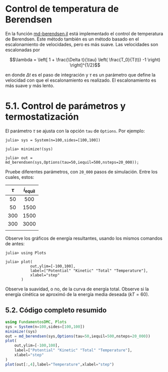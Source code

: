
# Control de temperatura de Berendsen

En la función [md-berendsen.jl](https://github.com/m3g/FundamentosDMC.jl/blob/master/src/md-berendsen.jl) está implementado el control de temperatura
de Berendsen. Este método también es un método basado en el
escalonamiento de velocidades, pero es más suave. Las velocidades son
escalonadas por

$$\lambda = \left[  
1 + \frac{\Delta t}{\tau} \left(
\frac{T_0}{T(t)} -1
\right)
\right]^{1/2}$$

en donde $\Delta t$ es el paso de integración y $\tau$ es un parámetro que
define la velocidad con que el escalonamiento es realizado. El
escalonamiento es más suave y más lento. 

# 5.1. Control de parámetros y termostatización 

El parámetro $\tau$ se ajusta con la opción `tau` de `Options`. Por ejemplo:

```julia-repl
julia> sys = System(n=100,sides=[100,100])

julia> minimize!(sys)

julia> out = md_berendsen(sys,Options(tau=50,iequil=500,nsteps=20_000));
```

Pruebe diferentes parámetros, con `20_000` pasos de simulación. Entre los cuales, estos: 

| $\tau$ |  $i_{\mathrm{equil}}$ | 
|:------:|:---------------------:|
|   50   |  500 |
|   50   |  1500|
|  300   |  1500|
|  300   |  3000|
|        |      |

Observe los gráficos de energía resultantes, usando los mismos comandos de antes:
```julia-repl
julia> using Plots

julia> plot(
           out,ylim=[-100,100],
           label=["Potential" "Kinetic" "Total" "Temperature"],
           xlabel="step"
       )
```

Observe la suavidad, o no, de la curva de energía total. Observe si la
energía cinética se aproximó de la energía media deseada ($kT=60$).

## 5.2. Código completo resumido

```julia
using FundamentosDMC, Plots
sys = System(n=100,sides=[100,100])
minimize!(sys)
out = md_berendsen(sys,Options(tau=50,iequil=500,nsteps=20_000))
plot(
    out,ylim=[-100,100],
    label=["Potential" "Kinetic" "Total" "Temperature"],
    xlabel="step"
)
plot(out[:,4],label="Temperature",xlabel="step")
```

